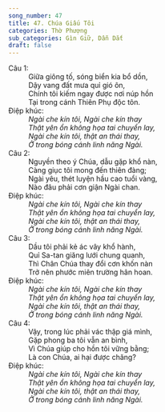 ```yaml
---
song_number: 47
title: 47. Chúa Giấu Tôi
categories: Thờ Phượng
sub_categories: Gìn Giữ, Dẫn Dắt
draft: false
---
```

<dl><dt>Câu 1:</dt><dd data-verse="1">Giữa giông tố, sóng biển kia bổ dồn, <br/>Dậy vang đất mưa quỉ gió ôn, <br/>Chính tôi kiếm ngay được nơi núp hồn <br/>Tại trong cánh Thiên Phụ độc tôn. </dd><dt>Điệp khúc:</dt><dd data-chorus="1"><em>Ngài che kín tôi, Ngài che kín thay <br/>Thật yên ổn không họa tai chuyển lay, <br/>Ngài che kín tôi, thật an thái thay, <br/>Ở trong bóng cánh linh năng Ngài. </em></dd><dt>Câu 2:</dt><dd data-verse="2">Nguyền theo ý Chúa, dẫu gặp khổ nàn, <br/>Càng giục tôi mong đến thiên đàng; <br/>Ngài yêu, thét luyện hầu cao tuổi vàng, <br/>Nào đâu phải cơn giận Ngài chan. </dd><dt>Điệp khúc:</dt><dd data-chorus="1"><em>Ngài che kín tôi, Ngài che kín thay <br/>Thật yên ổn không họa tai chuyển lay, <br/>Ngài che kín tôi, thật an thái thay, <br/>Ở trong bóng cánh linh năng Ngài. </em></dd><dt>Câu 3:</dt><dd data-verse="3">Dầu tôi phải kẻ ác vây khổ hành, <br/>Quỉ Sa-tan giăng lưới chung quanh, <br/>Thì Chân Chúa thay đổi cơn khốn nàn <br/>Trở nên phước miên trường hân hoan. </dd><dt>Điệp khúc:</dt><dd data-chorus="1"><em>Ngài che kín tôi, Ngài che kín thay <br/>Thật yên ổn không họa tai chuyển lay, <br/>Ngài che kín tôi, thật an thái thay, <br/>Ở trong bóng cánh linh năng Ngài. </em></dd><dt>Câu 4:</dt><dd data-verse="4">Vậy, trong lúc phải vác thập giá mình, <br/>Gặp phong ba tôi vẫn an bình, <br/>Vì Chúa giúp cho hồn tôi vững bằng; <br/>Là con Chúa, ai hại được chăng? </dd><dt>Điệp khúc:</dt><dd data-chorus="1"><em>Ngài che kín tôi, Ngài che kín thay <br/>Thật yên ổn không họa tai chuyển lay, <br/>Ngài che kín tôi, thật an thái thay, <br/>Ở trong bóng cánh linh năng Ngài. </em></dd></dl>
